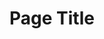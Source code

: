 ---
layout: layout.11ty.js
title: Page Title
sections:
  - name: "landing"
    content:
      background: "bg.jpg"
      title: PHILIPPE BORDONNET
      subTitle: Philippe Bordonnet | Artist
      button:
        - text: EXPOSITION
          href: "/index.html#expo"
        - text: WORK
          href: "/artist.html"
  - name: "header"
    content:
      logo: "logo.png"
  - name: "eee"
    content: {}
---